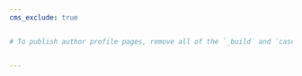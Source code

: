 ```yaml
---
cms_exclude: true


# To publish author profile pages, remove all of the `_build` and `cascade` settings below.


---
```

